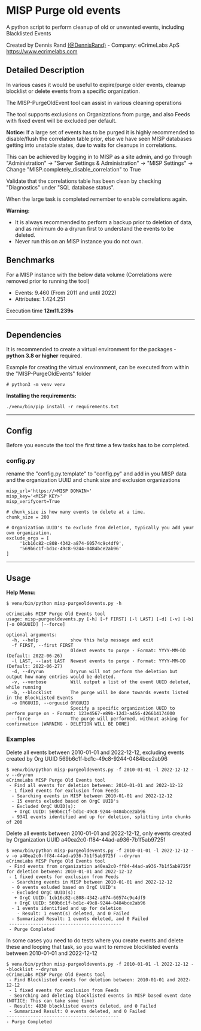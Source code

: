 # MISP Purge old events

A python script to perform cleanup of old or unwanted events, including Blacklisted Events

Created by Dennis Rand [(@DennisRand)](https://twitter.com/dennisrand) - Company: eCrimeLabs ApS https://www.ecrimelabs.com

## Detailed Description
In various cases it would be useful to expire/purge older events, cleanup blocklist or delete events from a specific organization.

The MISP-PurgeOldEvent tool can assist in various cleaning operations

The tool supports exclusions on Organizations from purge, and also Feeds with fixed event will be excluded per default.  

**Notice:**
If a large set of events has to be purged it is highly recommended to disable/flush the correlation table prior, else we have seen MISP databases getting into unstable states, due to waits for cleanups in correlations.

This can be achieved by logging in to MISP as a site admin, and go through "Administration" -> "Server Settings & Administration" -> "MISP Settings" -> Change "MISP.completely_disable_correlation" to True

Validate that the correlations table has been clean by checking "Diagnostics" under "SQL database status".

When the large task is completed remember to enable correlations again.

**Warning:**
- It is always recommended to perform a backup prior to deletion of data, and as minimum do a dryrun first to understand the events to be deleted.
- Never run this on an MISP instance you do not own.

## Benchmarks
For a MISP instance with the below data volume (Correlations were removed prior to running the tool)
- Events: 9.460 (From 2011 and until 2022)
- Attributes: 1.424.251

Execution time **12m11.239s**

---

## Dependencies
It is recommended to create a virtual environment for the packages - **python 3.8 or higher** required.

Example for creating the virtual environment, can be executed from within the "MISP-PurgeOldEvents" folder
```
# python3 -m venv venv
```

**Installing the requirements:**
```
./venv/bin/pip install -r requirements.txt
```

---
## Config
Before you execute the tool the first time a few tasks has to be completed.

### config.py
rename the "config.py.template" to "config.py" and add in you MISP data and the organization UUID and chunk size and exclusion organizations

```
misp_url='https://<MISP DOMAIN>'
misp_key='<MISP KEY>'
misp_verifycert=True

# chunk_size is how many events to delete at a time.
chunk_size = 200

# Organization UUID's to exclude from deletion, typically you add your own organization.
exclude_orgs = [
     '1cb16c82-c808-4342-a874-60574c9c4df9',
     '569b6c1f-bd1c-49c8-9244-0484bce2ab96'
]
```

---

## Usage

**Help Menu:**
 ```
 $ venv/bin/python misp-purgeoldevents.py -h

 eCrimeLabs MISP Purge Old Events tool
 usage: misp-purgeoldevents.py [-h] [-f FIRST] [-l LAST] [-d] [-v] [-b] [-o ORGUUID] [--force]

 optional arguments:
   -h, --help            show this help message and exit
   -f FIRST, --first FIRST
                         Oldest events to purge - Format: YYYY-MM-DD (Default: 2022-06-26)
   -l LAST, --last LAST  Newest events to purge - Format: YYYY-MM-DD (Default: 2022-06-27)
   -d, --dryrun          Dryrun will not perform the deletion but output how many entries would be deleted.
   -v, --verbose         Will output a list of the event UUID deleted, while running
   -b, --blocklist       The purge will be done towards events listed in the BlockListed Events
   -o ORGUUID, --orguuid ORGUUID
                         Specify a specific organization UUID to perform purge on - Format: 123e4567-e89b-12d3-a456-426614174000
   --force               The purge will performed, without asking for confirmation [WARNING - DELETION WILL BE DONE]
 ```


### Examples

Delete all events between 2010-01-01 and 2022-12-12, excluding events created by Org UUID 569b6c1f-bd1c-49c8-9244-0484bce2ab96
 ```
 $ venv/bin/python misp-purgeoldevents.py -f 2010-01-01 -l 2022-12-12 -v --dryrun
 eCrimeLabs MISP Purge Old Events tool
  - Find all events for deletion between: 2010-01-01 and 2022-12-12
  - 1 fixed events for exclusion from Feeds
   - Searching events in MISP between 2010-01-01 and 2022-12-12
   - 15 events exluded based on OrgC UUID's
   - Excluded OrgC UUID(s):
    + OrgC UUID: 569b6c1f-bd1c-49c8-9244-0484bce2ab96
   - 9341 events identified and up for deletion, splitting into chunks of 200
 ```

Delete all events between 2010-01-01 and 2022-12-12, only events created by Organization UUID a40ea2c0-ff84-44ad-a936-7b1f5ab9725f
```
$ venv/bin/python misp-purgeoldevents.py -f 2010-01-01 -l 2022-12-12 -v -o a40ea2c0-ff84-44ad-a936-7b1f5ab9725f --dryrun
eCrimeLabs MISP Purge Old Events tool
 - Find events from organization a40ea2c0-ff84-44ad-a936-7b1f5ab9725f for deletion between: 2010-01-01 and 2022-12-12
 - 1 fixed events for exclusion from Feeds
  - Searching events in MISP between 2010-01-01 and 2022-12-12
  - 0 events exluded based on OrgC UUID's
  - Excluded OrgC UUID(s):
   + OrgC UUID: 1cb16c82-c808-4342-a874-60574c9c4df9
   + OrgC UUID: 569b6c1f-bd1c-49c8-9244-0484bce2ab96
  - 1 events identified and up for deletion
    - Result: 1 event(s) deleted, and 0 Failed
  - Summarized Result: 1 events deleted, and 0 Failed
 ------------------------------------------
 - Purge Completed
```

In some cases you need to do tests where you create events and delete these and looping that task, so you want to remove blocklisted events between 2010-01-01 and 2022-12-12
```
$ venv/bin/python misp-purgeoldevents.py -f 2010-01-01 -l 2022-12-12 --blocklist --dryrun
eCrimeLabs MISP Purge Old Events tool
 - Find Blocklisted events for deletion between: 2010-01-01 and 2022-12-12
 - 1 fixed events for exclusion from Feeds
 - Searching and deleting blocklisted events in MISP based event date (NOTICE: This can take some time)
 - Result: 4830 blocklisted events deleted, and 0 Failed
 - Summarized Result: 0 events deleted, and 0 Failed
------------------------------------------
- Purge Completed
```
